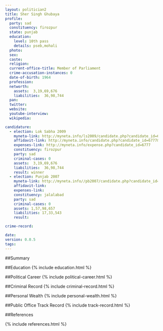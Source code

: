 ```yaml
---
layout: politician2
title: Sher Singh Ghubaya
profile: 
  party: sad
  constituency: firozpur
  state: punjab
  education: 
    level: 10th pass
    details: pseb,mohali
  photo: 
  sex: 
  caste: 
  religion: 
  current-office-title: Member of Parliament
  crime-accusation-instances: 0
  date-of-birth: 1964
  profession: 
  networth: 
    assets:  3,19,69,676
    liabilities:  36,98,744
  pan: 
  twitter: 
  website: 
  youtube-interview: 
  wikipedia: 

candidature: 
  - election: Lok Sabha 2009
    myneta-link: http://myneta.info/ls2009/candidate.php?candidate_id=6777
    affidavit-link: http://myneta.info/candidate.php?candidate_id=6777&scan=original
    expenses-link: http://myneta.info/expense.php?candidate_id=6777
    constituency: firozpur 
    party: sad
    criminal-cases: 0
    assets:  3,19,69,676
    liabilities:  36,98,744
    result: winner 
  - election: Punjab 2007
    myneta-link: http://myneta.info//pb2007/candidate.php?candidate_id=55
    affidavit-link: 
    expenses-link: 
    constituency: jalalabad 
    party: sad
    criminal-cases: 0
    assets: 1,57,98,657
    liabilities: 17,33,543
    result:  

crime-record: 

date: 
version: 0.0.5
tags: 
---
```

##Summary


##Education
{% include education.html %}


##Political Career
{% include political-career.html %}


##Criminal Record
{% include criminal-record.html %}


##Personal Wealth
{% include personal-wealth.html %}


##Public Office Track Record
{% include track-record.html %}


##References


{% include references.html %}